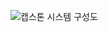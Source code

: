 ![캡스톤 시스템 구성도](https://github.com/JJamJaemin/SMU_Capston_BackEnd_Flask/assets/128075457/ce0a8c98-8b74-4c0f-8457-4c2521487e39)
